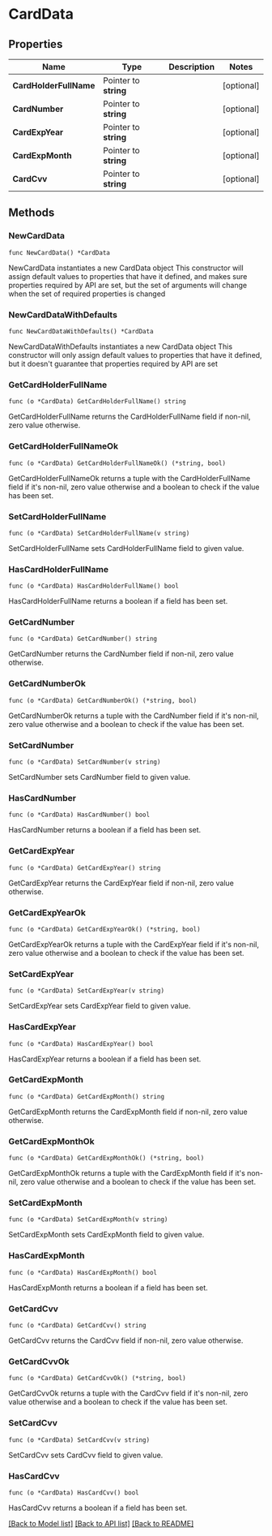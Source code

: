 # CardData

## Properties

Name | Type | Description | Notes
------------ | ------------- | ------------- | -------------
**CardHolderFullName** | Pointer to **string** |  | [optional] 
**CardNumber** | Pointer to **string** |  | [optional] 
**CardExpYear** | Pointer to **string** |  | [optional] 
**CardExpMonth** | Pointer to **string** |  | [optional] 
**CardCvv** | Pointer to **string** |  | [optional] 

## Methods

### NewCardData

`func NewCardData() *CardData`

NewCardData instantiates a new CardData object
This constructor will assign default values to properties that have it defined,
and makes sure properties required by API are set, but the set of arguments
will change when the set of required properties is changed

### NewCardDataWithDefaults

`func NewCardDataWithDefaults() *CardData`

NewCardDataWithDefaults instantiates a new CardData object
This constructor will only assign default values to properties that have it defined,
but it doesn't guarantee that properties required by API are set

### GetCardHolderFullName

`func (o *CardData) GetCardHolderFullName() string`

GetCardHolderFullName returns the CardHolderFullName field if non-nil, zero value otherwise.

### GetCardHolderFullNameOk

`func (o *CardData) GetCardHolderFullNameOk() (*string, bool)`

GetCardHolderFullNameOk returns a tuple with the CardHolderFullName field if it's non-nil, zero value otherwise
and a boolean to check if the value has been set.

### SetCardHolderFullName

`func (o *CardData) SetCardHolderFullName(v string)`

SetCardHolderFullName sets CardHolderFullName field to given value.

### HasCardHolderFullName

`func (o *CardData) HasCardHolderFullName() bool`

HasCardHolderFullName returns a boolean if a field has been set.

### GetCardNumber

`func (o *CardData) GetCardNumber() string`

GetCardNumber returns the CardNumber field if non-nil, zero value otherwise.

### GetCardNumberOk

`func (o *CardData) GetCardNumberOk() (*string, bool)`

GetCardNumberOk returns a tuple with the CardNumber field if it's non-nil, zero value otherwise
and a boolean to check if the value has been set.

### SetCardNumber

`func (o *CardData) SetCardNumber(v string)`

SetCardNumber sets CardNumber field to given value.

### HasCardNumber

`func (o *CardData) HasCardNumber() bool`

HasCardNumber returns a boolean if a field has been set.

### GetCardExpYear

`func (o *CardData) GetCardExpYear() string`

GetCardExpYear returns the CardExpYear field if non-nil, zero value otherwise.

### GetCardExpYearOk

`func (o *CardData) GetCardExpYearOk() (*string, bool)`

GetCardExpYearOk returns a tuple with the CardExpYear field if it's non-nil, zero value otherwise
and a boolean to check if the value has been set.

### SetCardExpYear

`func (o *CardData) SetCardExpYear(v string)`

SetCardExpYear sets CardExpYear field to given value.

### HasCardExpYear

`func (o *CardData) HasCardExpYear() bool`

HasCardExpYear returns a boolean if a field has been set.

### GetCardExpMonth

`func (o *CardData) GetCardExpMonth() string`

GetCardExpMonth returns the CardExpMonth field if non-nil, zero value otherwise.

### GetCardExpMonthOk

`func (o *CardData) GetCardExpMonthOk() (*string, bool)`

GetCardExpMonthOk returns a tuple with the CardExpMonth field if it's non-nil, zero value otherwise
and a boolean to check if the value has been set.

### SetCardExpMonth

`func (o *CardData) SetCardExpMonth(v string)`

SetCardExpMonth sets CardExpMonth field to given value.

### HasCardExpMonth

`func (o *CardData) HasCardExpMonth() bool`

HasCardExpMonth returns a boolean if a field has been set.

### GetCardCvv

`func (o *CardData) GetCardCvv() string`

GetCardCvv returns the CardCvv field if non-nil, zero value otherwise.

### GetCardCvvOk

`func (o *CardData) GetCardCvvOk() (*string, bool)`

GetCardCvvOk returns a tuple with the CardCvv field if it's non-nil, zero value otherwise
and a boolean to check if the value has been set.

### SetCardCvv

`func (o *CardData) SetCardCvv(v string)`

SetCardCvv sets CardCvv field to given value.

### HasCardCvv

`func (o *CardData) HasCardCvv() bool`

HasCardCvv returns a boolean if a field has been set.


[[Back to Model list]](../README.md#documentation-for-models) [[Back to API list]](../README.md#documentation-for-api-endpoints) [[Back to README]](../README.md)


